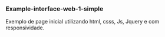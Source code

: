 ### Example-interface-web-1-simple

Exemplo de page inicial utilizando html, csss, Js, Jquery e com responsividade.